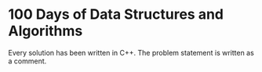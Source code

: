 # 100 Days of Data Structures and Algorithms

Every solution has been written in C++. The problem statement is written as a comment.